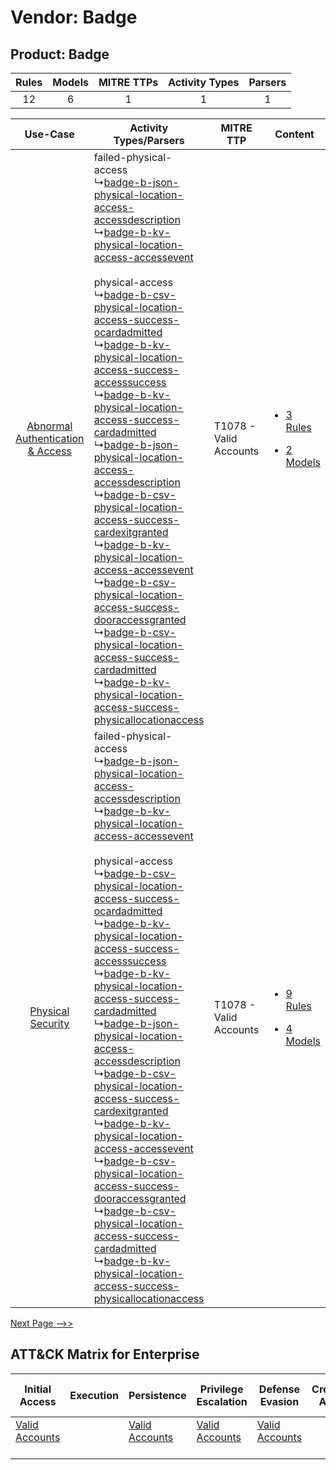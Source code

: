 Vendor: Badge
=============
Product: Badge
--------------
| Rules | Models | MITRE TTPs | Activity Types | Parsers |
|:-----:|:------:|:----------:|:--------------:|:-------:|
|  12   |   6    |     1      |       1        |    1    |

|    Use-Case    | Activity Types/Parsers    | MITRE TTP    | Content    |
|:----:| ---- | ---- | ---- |
| [Abnormal Authentication & Access](../../../UseCases/uc_abnormal_authentication_&_access.md) |  failed-physical-access<br> ↳[badge-b-json-physical-location-access-accessdescription](Ps/pC_badgebjsonphysicallocationaccessaccessdescription.md)<br> ↳[badge-b-kv-physical-location-access-accessevent](Ps/pC_badgebkvphysicallocationaccessaccessevent.md)<br><br> physical-access<br> ↳[badge-b-csv-physical-location-access-success-ocardadmitted](Ps/pC_badgebcsvphysicallocationaccesssuccessocardadmitted.md)<br> ↳[badge-b-kv-physical-location-access-success-accesssuccess](Ps/pC_badgebkvphysicallocationaccesssuccessaccesssuccess.md)<br> ↳[badge-b-kv-physical-location-access-success-cardadmitted](Ps/pC_badgebkvphysicallocationaccesssuccesscardadmitted.md)<br> ↳[badge-b-json-physical-location-access-accessdescription](Ps/pC_badgebjsonphysicallocationaccessaccessdescription.md)<br> ↳[badge-b-csv-physical-location-access-success-cardexitgranted](Ps/pC_badgebcsvphysicallocationaccesssuccesscardexitgranted.md)<br> ↳[badge-b-kv-physical-location-access-accessevent](Ps/pC_badgebkvphysicallocationaccessaccessevent.md)<br> ↳[badge-b-csv-physical-location-access-success-dooraccessgranted](Ps/pC_badgebcsvphysicallocationaccesssuccessdooraccessgranted.md)<br> ↳[badge-b-csv-physical-location-access-success-cardadmitted](Ps/pC_badgebcsvphysicallocationaccesssuccesscardadmitted.md)<br> ↳[badge-b-kv-physical-location-access-success-physicallocationaccess](Ps/pC_badgebkvphysicallocationaccesssuccessphysicallocationaccess.md)<br> | T1078 - Valid Accounts<br> | [<ul><li>3 Rules</li></ul><ul><li>2 Models</li></ul>](RM/r_m_badge_badge_Abnormal_Authentication_&_Access.md) |
|    [Physical Security](../../../UseCases/uc_physical_security.md)    |  failed-physical-access<br> ↳[badge-b-json-physical-location-access-accessdescription](Ps/pC_badgebjsonphysicallocationaccessaccessdescription.md)<br> ↳[badge-b-kv-physical-location-access-accessevent](Ps/pC_badgebkvphysicallocationaccessaccessevent.md)<br><br> physical-access<br> ↳[badge-b-csv-physical-location-access-success-ocardadmitted](Ps/pC_badgebcsvphysicallocationaccesssuccessocardadmitted.md)<br> ↳[badge-b-kv-physical-location-access-success-accesssuccess](Ps/pC_badgebkvphysicallocationaccesssuccessaccesssuccess.md)<br> ↳[badge-b-kv-physical-location-access-success-cardadmitted](Ps/pC_badgebkvphysicallocationaccesssuccesscardadmitted.md)<br> ↳[badge-b-json-physical-location-access-accessdescription](Ps/pC_badgebjsonphysicallocationaccessaccessdescription.md)<br> ↳[badge-b-csv-physical-location-access-success-cardexitgranted](Ps/pC_badgebcsvphysicallocationaccesssuccesscardexitgranted.md)<br> ↳[badge-b-kv-physical-location-access-accessevent](Ps/pC_badgebkvphysicallocationaccessaccessevent.md)<br> ↳[badge-b-csv-physical-location-access-success-dooraccessgranted](Ps/pC_badgebcsvphysicallocationaccesssuccessdooraccessgranted.md)<br> ↳[badge-b-csv-physical-location-access-success-cardadmitted](Ps/pC_badgebcsvphysicallocationaccesssuccesscardadmitted.md)<br> ↳[badge-b-kv-physical-location-access-success-physicallocationaccess](Ps/pC_badgebkvphysicallocationaccesssuccessphysicallocationaccess.md)<br> | T1078 - Valid Accounts<br> | [<ul><li>9 Rules</li></ul><ul><li>4 Models</li></ul>](RM/r_m_badge_badge_Physical_Security.md)    |
[Next Page -->>](2_ds_badge_badge.md)

ATT&CK Matrix for Enterprise
----------------------------
| Initial Access                                                      | Execution | Persistence                                                         | Privilege Escalation                                                | Defense Evasion                                                     | Credential Access | Discovery | Lateral Movement | Collection | Command and Control | Exfiltration | Impact |
| ------------------------------------------------------------------- | --------- | ------------------------------------------------------------------- | ------------------------------------------------------------------- | ------------------------------------------------------------------- | ----------------- | --------- | ---------------- | ---------- | ------------------- | ------------ | ------ |
| [Valid Accounts](https://attack.mitre.org/techniques/T1078)<br><br> |           | [Valid Accounts](https://attack.mitre.org/techniques/T1078)<br><br> | [Valid Accounts](https://attack.mitre.org/techniques/T1078)<br><br> | [Valid Accounts](https://attack.mitre.org/techniques/T1078)<br><br> |                   |           |                  |            |                     |              |        |
